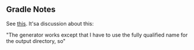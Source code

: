 ## Gradle Notes

See [this](https://groups.google.com/g/jooq-user/c/PxxcBaB8gxA/m/boJzh0QkAwAJ). It'sa discussion about this: 

"The generator works except that I have to use the fully qualified name for the output directory, so"